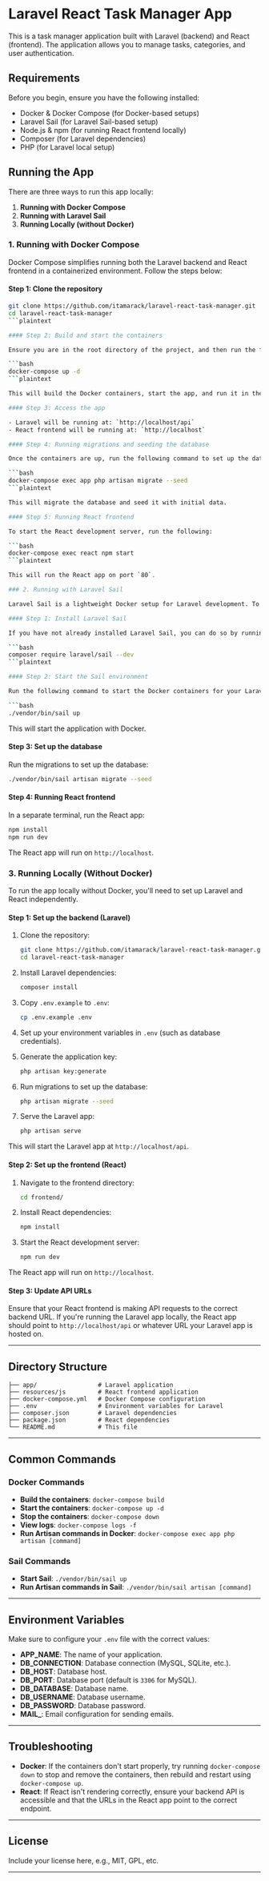 
# Laravel React Task Manager App

This is a task manager application built with Laravel (backend) and React (frontend). The application allows you to manage tasks, categories, and user authentication.

## Requirements

Before you begin, ensure you have the following installed:

- Docker & Docker Compose (for Docker-based setups)
- Laravel Sail (for Laravel Sail-based setup)
- Node.js & npm (for running React frontend locally)
- Composer (for Laravel dependencies)
- PHP (for Laravel local setup)

## Running the App

There are three ways to run this app locally:

1. **Running with Docker Compose**
2. **Running with Laravel Sail**
3. **Running Locally (without Docker)**

### 1. Running with Docker Compose

Docker Compose simplifies running both the Laravel backend and React frontend in a containerized environment. Follow the steps below:

#### Step 1: Clone the repository

```bash
git clone https://github.com/itamarack/laravel-react-task-manager.git
cd laravel-react-task-manager
```plaintext

#### Step 2: Build and start the containers

Ensure you are in the root directory of the project, and then run the following command to build and start the containers:

```bash
docker-compose up -d
```plaintext

This will build the Docker containers, start the app, and run it in the background.

#### Step 3: Access the app

- Laravel will be running at: `http://localhost/api`
- React frontend will be running at: `http://localhost`

#### Step 4: Running migrations and seeding the database

Once the containers are up, run the following command to set up the database:

```bash
docker-compose exec app php artisan migrate --seed
```plaintext

This will migrate the database and seed it with initial data.

#### Step 5: Running React frontend

To start the React development server, run the following:

```bash
docker-compose exec react npm start
```plaintext

This will run the React app on port `80`.

### 2. Running with Laravel Sail

Laravel Sail is a lightweight Docker setup for Laravel development. To use Sail, follow the instructions below:

#### Step 1: Install Laravel Sail

If you have not already installed Laravel Sail, you can do so by running:

```bash
composer require laravel/sail --dev
```plaintext

#### Step 2: Start the Sail environment

Run the following command to start the Docker containers for your Laravel app:

```bash
./vendor/bin/sail up
```

This will start the application with Docker.

#### Step 3: Set up the database

Run the migrations to set up the database:

```bash
./vendor/bin/sail artisan migrate --seed
```

#### Step 4: Running React frontend

In a separate terminal, run the React app:

```bash
npm install
npm run dev
```

The React app will run on `http://localhost`.

### 3. Running Locally (Without Docker)

To run the app locally without Docker, you'll need to set up Laravel and React independently.

#### Step 1: Set up the backend (Laravel)

1. Clone the repository:

    ```bash
    git clone https://github.com/itamarack/laravel-react-task-manager.git
    cd laravel-react-task-manager
    ```

2. Install Laravel dependencies:

    ```bash
    composer install
    ```

3. Copy `.env.example` to `.env`:

    ```bash
    cp .env.example .env
    ```

4. Set up your environment variables in `.env` (such as database credentials).

5. Generate the application key:

    ```bash
    php artisan key:generate
    ```

6. Run migrations to set up the database:

    ```bash
    php artisan migrate --seed
    ```

7. Serve the Laravel app:

    ```bash
    php artisan serve
    ```

This will start the Laravel app at `http://localhost/api`.

#### Step 2: Set up the frontend (React)

1. Navigate to the frontend directory:

    ```bash
    cd frontend/
    ```

2. Install React dependencies:

    ```bash
    npm install
    ```

3. Start the React development server:

    ```bash
    npm run dev
    ```

The React app will run on `http://localhost`.

#### Step 3: Update API URLs

Ensure that your React frontend is making API requests to the correct backend URL. If you're running the Laravel app locally, the React app should point to `http://localhost/api` or whatever URL your Laravel app is hosted on.

---

## Directory Structure

```
├── app/                 # Laravel application
├── resources/js         # React frontend application
├── docker-compose.yml   # Docker Compose configuration
├── .env                 # Environment variables for Laravel
├── composer.json        # Laravel dependencies
├── package.json         # React dependencies
└── README.md            # This file
```

---

## Common Commands

### Docker Commands

- **Build the containers**: `docker-compose build`
- **Start the containers**: `docker-compose up -d`
- **Stop the containers**: `docker-compose down`
- **View logs**: `docker-compose logs -f`
- **Run Artisan commands in Docker**: `docker-compose exec app php artisan [command]`
  
### Sail Commands

- **Start Sail**: `./vendor/bin/sail up`
- **Run Artisan commands in Sail**: `./vendor/bin/sail artisan [command]`
  
---

## Environment Variables

Make sure to configure your `.env` file with the correct values:

- **APP_NAME**: The name of your application.
- **DB_CONNECTION**: Database connection (MySQL, SQLite, etc.).
- **DB_HOST**: Database host.
- **DB_PORT**: Database port (default is `3306` for MySQL).
- **DB_DATABASE**: Database name.
- **DB_USERNAME**: Database username.
- **DB_PASSWORD**: Database password.
- **MAIL_**: Email configuration for sending emails.

---

## Troubleshooting

- **Docker**: If the containers don't start properly, try running `docker-compose down` to stop and remove the containers, then rebuild and restart using `docker-compose up`.
- **React**: If React isn't rendering correctly, ensure your backend API is accessible and that the URLs in the React app point to the correct endpoint.
  
---

## License

Include your license here, e.g., MIT, GPL, etc.

---
